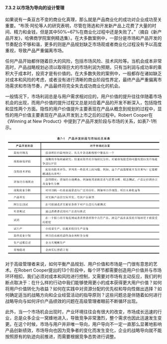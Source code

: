 #### 7.3.2 以市场为导向的设计管理

如果说有一条亘古不变的商业化真理，那么就是产品商业化的成功对企业成功至关重要。“布茨·阿伦等人的研究表明，尽管在筛选和开发新产品上花费了大量的时间、精力和金钱，但是其中50%~67%在商业化过程中还是失败了。”（摘自《新产品开发》，哈佛商学院案例精选集）。在大多数案例中，一部分是市场和产品开发的节奏配合不够和谐，更多的则是产品规划缺乏市场观或者商业化过程没有予以高度重视，导致产品严重偏离市场。

任何产品开始都伴随着巨大的风险，包括市场风险、技术风险等。当机会成本非常高时，产品战略规划必须以取得巨大的市场利润为预期，只有当利润与成功率的乘积大于成本时，投资才是有价值的。在大多数失败的案例中，一般都存在诸如缺乏对成本和风险的考虑，或者没有进行清晰的商业阶段性界定，最终产品严重偏离市场需求和市场节奏，产品最终将完全失去成功商业化的机会。

一般情况下，市场利润总是与用户需求相对应的，用户价值的提升往往伴随着市场机会的出现，而用户价值的提升过程又总是对应着产品的开发不断深入，包括隐性和显性两个方面。隐性的用户价值提升主要表现在产品从概念到规划的过程中，显性的用户价值主要表现在产品从开发到上市之后的过程中。Robert Cooper在《Winning at New Product》中提到了产品开发阶段与市场的关系，如表7-1所示。

![](images/image01404_jpeg)

对于高级管理者来说，如何平衡产品规划、用户价值和市场是一门很有意思的艺术。在Robert Cooper提出的13个阶段中，每个环节都需要创造用户价值并与市场环环相扣，我们必须对成本和风险进行控制，又需要对市场有主动反应，我们的判断点取决于：在什么样的行动中我们能够使用更小的成本获得更大用户价值？如何将用户价值转化为收益？如何在实践中对资源分配的优先权和导向性做出选择？如何确定适当的战略方向和企业经营活动的指导原则？这些问题总是伴随着如何进行战略导向与如何评价产品绩效的问题在高级管理者眼前不断循环出现。

此外，当一个市场机会出现时，产业环境往往会有很大的改变，市场成长迅速的行业，总是众多企业一窝蜂地进入，导致竞争非常激烈，整个需求也因此迅速发生变更。在这个时候，市场与用户并非唯一导向，用户导向不一定一直那么显著地影响产品创新绩效，市场导向也因为竞争者的变化而发生变化，企业的战略导向就不能按照原有的轨迹向前推进，而需要根据竞争态势进行调整。
